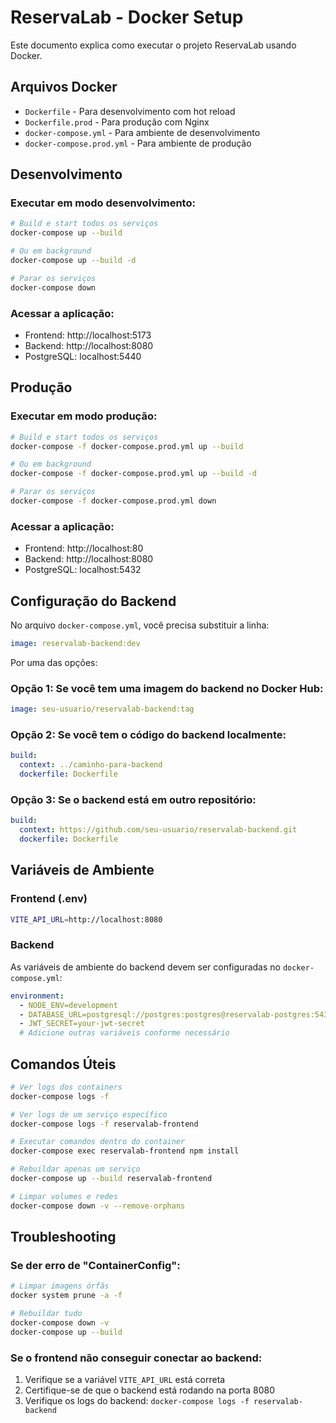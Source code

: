 # ReservaLab - Docker Setup

Este documento explica como executar o projeto ReservaLab usando Docker.

## Arquivos Docker

- `Dockerfile` - Para desenvolvimento com hot reload
- `Dockerfile.prod` - Para produção com Nginx
- `docker-compose.yml` - Para ambiente de desenvolvimento
- `docker-compose.prod.yml` - Para ambiente de produção

## Desenvolvimento

### Executar em modo desenvolvimento:

```bash
# Build e start todos os serviços
docker-compose up --build

# Ou em background
docker-compose up --build -d

# Parar os serviços
docker-compose down
```

### Acessar a aplicação:

- Frontend: http://localhost:5173
- Backend: http://localhost:8080
- PostgreSQL: localhost:5440

## Produção

### Executar em modo produção:

```bash
# Build e start todos os serviços
docker-compose -f docker-compose.prod.yml up --build

# Ou em background
docker-compose -f docker-compose.prod.yml up --build -d

# Parar os serviços
docker-compose -f docker-compose.prod.yml down
```

### Acessar a aplicação:

- Frontend: http://localhost:80
- Backend: http://localhost:8080
- PostgreSQL: localhost:5432

## Configuração do Backend

No arquivo `docker-compose.yml`, você precisa substituir a linha:

```yaml
image: reservalab-backend:dev
```

Por uma das opções:

### Opção 1: Se você tem uma imagem do backend no Docker Hub:

```yaml
image: seu-usuario/reservalab-backend:tag
```

### Opção 2: Se você tem o código do backend localmente:

```yaml
build:
  context: ../caminho-para-backend
  dockerfile: Dockerfile
```

### Opção 3: Se o backend está em outro repositório:

```yaml
build:
  context: https://github.com/seu-usuario/reservalab-backend.git
  dockerfile: Dockerfile
```

## Variáveis de Ambiente

### Frontend (.env)

```bash
VITE_API_URL=http://localhost:8080
```

### Backend

As variáveis de ambiente do backend devem ser configuradas no `docker-compose.yml`:

```yaml
environment:
  - NODE_ENV=development
  - DATABASE_URL=postgresql://postgres:postgres@reservalab-postgres:5432/reservalab
  - JWT_SECRET=your-jwt-secret
  # Adicione outras variáveis conforme necessário
```

## Comandos Úteis

```bash
# Ver logs dos containers
docker-compose logs -f

# Ver logs de um serviço específico
docker-compose logs -f reservalab-frontend

# Executar comandos dentro do container
docker-compose exec reservalab-frontend npm install

# Rebuildar apenas um serviço
docker-compose up --build reservalab-frontend

# Limpar volumes e redes
docker-compose down -v --remove-orphans
```

## Troubleshooting

### Se der erro de "ContainerConfig":

```bash
# Limpar imagens órfãs
docker system prune -a -f

# Rebuildar tudo
docker-compose down -v
docker-compose up --build
```

### Se o frontend não conseguir conectar ao backend:

1. Verifique se a variável `VITE_API_URL` está correta
2. Certifique-se de que o backend está rodando na porta 8080
3. Verifique os logs do backend: `docker-compose logs -f reservalab-backend`
